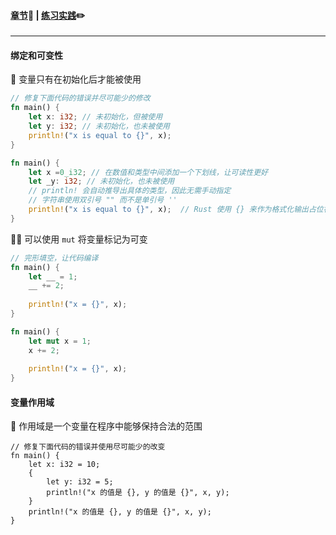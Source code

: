 #### [章节](https://course.rs/basic/variable.html)🦀	|	[练习实践](https://zh.practice.rs/variables.html):pencil2:

------

#### 绑定和可**变性**

🌟 变量只有在初始化后才能被使用

```rust
// 修复下面代码的错误并尽可能少的修改
fn main() {
    let x: i32; // 未初始化，但被使用
    let y: i32; // 未初始化，也未被使用
    println!("x is equal to {}", x); 
}
```

```rust
fn main() {
    let x =0_i32; // 在数值和类型中间添加一个下划线，让可读性更好
    let _y: i32; // 未初始化，也未被使用
    // println! 会自动推导出具体的类型，因此无需手动指定
    // 字符串使用双引号 "" 而不是单引号 ''
    println!("x is equal to {}", x);  // Rust 使用 {} 来作为格式化输出占位符
}

```

🌟🌟 可以使用 `mut` 将变量标记为可变

```rust
// 完形填空，让代码编译
fn main() {
    let __ = 1;
    __ += 2; 
    
    println!("x = {}", x); 
}
```

```rust
fn main() {
    let mut x = 1;
    x += 2; 
    
    println!("x = {}", x); 
}
```

#### 变量作用域

🌟 作用域是一个变量在程序中能够保持合法的范围

```
// 修复下面代码的错误并使用尽可能少的改变
fn main() {
    let x: i32 = 10;
    {
        let y: i32 = 5;
        println!("x 的值是 {}, y 的值是 {}", x, y);
    }
    println!("x 的值是 {}, y 的值是 {}", x, y); 
}
```


